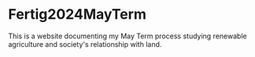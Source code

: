 # Fertig2024MayTerm
This is a website documenting my May Term process studying renewable agriculture and society's relationship with land.
